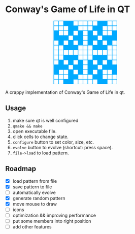 # Conway's Game of Life in QT

<div align=center>
  <img title="" src="images/icon.png" alt="" width="200" height="200">
</div>

A crappy implementation of Conway's Game of Life in qt.

## Usage

1. make sure qt is well configured
2. `qmake && make`
3. open executable file.
4. click cells to change state.
5. `configure` button to set color, size, etc.
6. `evolve` button to evolve (shortcut: press space).
7. `file->load` to load pattern.

## Roadmap

- [x] load pattern from file
- [x] save pattern to file
- [ ] automatically evolve
- [x] generate random pattern
- [x] move mouse to draw
- [ ] icons
- [ ] optimization && improving performance
- [ ] put some members into right position
- [ ] add other features
